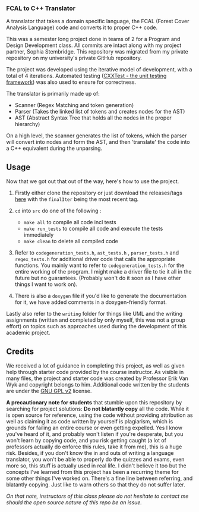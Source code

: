 ### FCAL to C++ Translator 

A translator that takes a domain specific language, the FCAL (Forest Cover Analysis Language) code and converts it to proper C++ code.

This was a semester long project done in teams of 2 for a Program and Design Development class. All commits are intact along with my project partner, Sophia Stembridge. This repository was migrated from my private repository on my university's private GitHub repository.

The project was developed using the iterative model of development, with a total of 4 iterations. Automated testing ([CXXTest - the unit testing framework](cxxtest.com)) was also used to ensure for correctness. 

The translator is primarily made up of:

- Scanner (Regex Matching and token generation)
- Parser (Takes the linked list of tokens and creates nodes for the AST)
- AST (Abstract Syntax Tree that holds all the nodes in the proper hierarchy)

On a high level, the scanner generates the list of tokens, which the parser will convert into nodes and form the AST, and then 'translate' the code into a C++ equivalent during the unparsing.

## Usage

Now that we got out that out of the way, here's how to use the project.

1. Firstly either clone the repository or just download the releases/tags [here](https://github.com/leewc/fcal-cpp-translator/releases) with the `finalIter` being the most recent tag.

2. `cd` into `src` do one of the following : 
	- `make all` to compile all code incl tests
	- `make run_tests` to compile all code and execute the tests immediately
	- `make clean` to delete all compiled code

3. Refer to `codegeneration_tests.h`, `ast_tests.h` , `parser_tests.h` and `regex_tests.h` for additional driver code that calls the appropriate functions. You mainly want to refer to `codegeneration_tests.h` for the entire working of the program. I might make a driver file to tie it all in the future but no guarantees. (Probably won't do it soon as I have other things I want to work on).

4. There is also a `doxygen` file if you'd like to generate the documentation for it, we have added comments in a doxygen-friendly format. 

Lastly also refer to the `writing` folder for things like UML and the writing assignments (written and completed by only myself, this was not a group effort) on topics such as approaches used during the development of this academic project.

## Credits

We received a lot of guidance in completing this project, as well as given help through starter code provided by the course instructor. As visible in many files, the project and starter code was created by Professor Erik Van Wyk and copyright belongs to him. Additional code written by the students are under the [GNU GPL v2](http://www.gnu.org/licenses/gpl-2.0.txt) license. 

**A precautionary note for students** that stumble upon this repository by searching for project solutions: **Do not blatantly copy** all the code. While it is open source for reference, using the code without providing attribution as well as claiming it as code written by yourself is plagiarism, which is grounds for failing an entire course or even getting expelled. Yes I know you've heard of it, and probably won't listen if you're desperate, but you won't learn by copying code, and you risk getting caught (a lot of professors actually do enforce this rules, take it from me), this is a huge risk. Besides, if you don't know the in and outs of writing a language translator, you won't be able to properly do the quizzes and exams, even more so, this stuff is actually used in real life. I didn't believe it too but the concepts I've learned from this project has been a recurring theme for some other things I've worked on. There's a fine line between referring, and blatantly copying. Just like to warn others so that they do not suffer later. 

*On that note, instructors of this class please do not hesitate to contact me should the open source nature of this repo be an issue.*